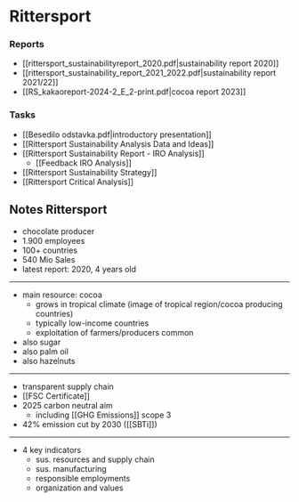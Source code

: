 # Rittersport
### Reports
- [[rittersport_sustainabilityreport_2020.pdf|sustainability report 2020]]
- [[rittersport_sustainability_report_2021_2022.pdf|sustainability report 2021/22]]
- [[RS_kakaoreport-2024-2_E_2-print.pdf|cocoa report 2023]]
### Tasks
- [[Besedilo odstavka.pdf|introductory presentation]]
- [[Rittersport Sustainability Analysis Data and Ideas]]
- [[Rittersport Sustainability Report - IRO Analysis]]
	- [[Feedback IRO Analysis]]
- [[Rittersport Sustainability Strategy]]
- [[Rittersport Critical Analysis]]

## Notes Rittersport
- chocolate producer
- 1.900 employees
- 100+ countries
- 540 Mio Sales
- latest report: 2020, 4 years old
---
- main resource: cocoa
	- grows in tropical climate (image of tropical region/cocoa producing countries)
	- typically low-income countries
	- exploitation of farmers/producers common
- also sugar
- also palm oil
- also hazelnuts
---
- transparent supply chain
- [[FSC Certificate]] 
- 2025 carbon neutral aim
	- including [[GHG Emissions]] scope 3
- 42% emission cut by 2030 ([[SBTi]])
---
- 4 key indicators
	- sus. resources and supply chain
	- sus. manufacturing
	- responsible employments
	- organization and values
